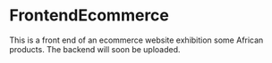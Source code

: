 # FrontendEcommerce
This is a front end of an ecommerce website exhibition some African products.
The backend will soon be uploaded.
